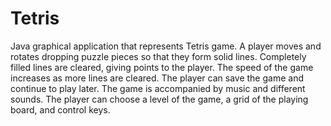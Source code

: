 # Tetris
Java graphical application that represents Tetris game. A player moves and rotates dropping puzzle pieces so that they form solid lines.
Completely filled lines are cleared, giving points to the player. The speed of the game increases as more lines are cleared. The player
can save the game and continue to play later. The game is accompanied by music and different sounds. The player can choose
a level of the game, a grid of the playing board, and control keys. 
